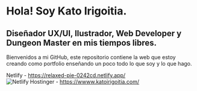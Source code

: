 <h1>Hola! Soy Kato Irigoitia.</h1>
<h2>Diseñador UX/UI, Ilustrador, Web Developer y Dungeon Master en mis tiempos libres.</h2>

<p>Bienvenidos a mi GitHub, este repositorio contiene la web que estoy creando como portfolio enseñando un poco todo lo que soy y lo que hago.</p>

Netlify - https://relaxed-pie-0242cd.netlify.app/ <br>
![Netlify](https://imgs.search.brave.com/4GbPpkM1YhSL0-S40A9Ag4l0y763H3dkG42DhQ0IO2g/rs:fit:860:0:0:0/g:ce/aHR0cHM6Ly9sb2dv/bGlzdC5uZXQvd3At/Y29udGVudC91cGxv/YWRzLzIwMjQvMDQv/bmV0bGlmeS5zdmc "Netlify")
Hostinger - https://wwww.katoirigoitia.com/ <br>
